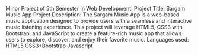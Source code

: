 Minor Project of 5th Semester in Web Development.
Project Title: Sargam Music App
Project Description:
The Sargam Music App is a web-based music application designed to provide users with a seamless and interactive music listening experience. This project will leverage HTML5, CSS3 with Bootstrap, and JavaScript to create a feature-rich music app that allows users to explore, discover, and enjoy their favorite music.
Languages used: HTML5
                CSS3+Bootstrap
                Javascript
